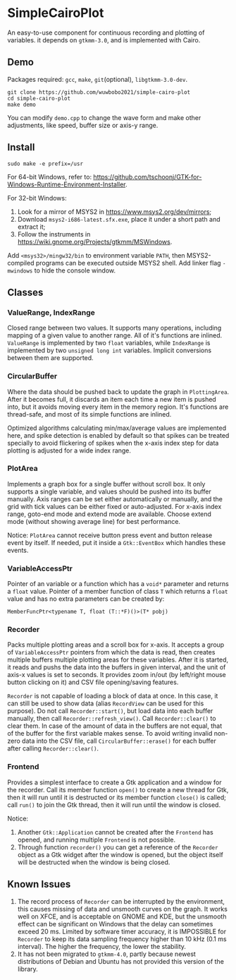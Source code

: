 # SimpleCairoPlot
An easy-to-use component for continuous recording and plotting of variables. it depends on `gtkmm-3.0`, and is implemented with Cairo.

## Demo
Packages required: `gcc`, `make`, `git`(optional), `libgtkmm-3.0-dev`.
```
git clone https://github.com/wuwbobo2021/simple-cairo-plot
cd simple-cairo-plot
make demo
```
You can modify `demo.cpp` to change the wave form and make other adjustments, like speed, buffer size or axis-y range.

## Install
```
sudo make -e prefix=/usr
```

For 64-bit Windows, refer to: <https://github.com/tschoonj/GTK-for-Windows-Runtime-Environment-Installer>.

For 32-bit Windows:
1. Look for a mirror of MSYS2 in <https://www.msys2.org/dev/mirrors>;
2. Download `msys2-i686-latest.sfx.exe`, place it under a short path and extract it;
3. Follow the instruments in <https://wiki.gnome.org/Projects/gtkmm/MSWindows>.

Add `<msys32>/mingw32/bin` to environment variable `PATH`, then MSYS2-compiled programs can be executed outside MSYS2 shell. Add linker flag `-mwindows` to hide the console window.

## Classes
### ValueRange, IndexRange
Closed range between two values. It supports many operations, including mapping of a given value to another range. All of it's functions are inlined. `ValueRange` is implemented by two `float` variables, while `IndexRange` is implemented by two `unsigned long int` variables. Implicit conversions between them are supported.

### CircularBuffer
Where the data should be pushed back to update the graph in `PlottingArea`. After it becomes full, it discards an item each time a new item is pushed into, but it avoids moving every item in the memory region. It's functions are thread-safe, and most of its simple functions are inlined.

Optimized algorithms calculating min/max/average values are implemented here, and spike detection is enabled by default so that spikes can be treated specially to avoid flickering of spikes when the x-axis index step for data plotting is adjusted for a wide index range.

### PlotArea
Implements a graph box for a single buffer without scroll box. It only supports a single variable, and values should be pushed into its buffer manually. Axis ranges can be set either automatically or manually, and the grid with tick values can be either fixed or auto-adjusted. For x-axis index range, goto-end mode and extend mode are available. Choose extend mode (without showing average line) for best performance.

Notice: `PlotArea` cannot receive button press event and button release event by itself. If needed, put it inside a `Gtk::EventBox` which handles these events.

### VariableAccessPtr
Pointer of an variable or a function which has a `void*` parameter and returns a `float` value. Pointer of a member function of class `T` which returns a `float` value and has no extra parameters can be created by:
```
MemberFuncPtr<typename T, float (T::*F)()>(T* pobj)
```

### Recorder
Packs multiple plotting areas and a scroll box for x-axis. It accepts a group of `VariableAccessPtr` pointers from which the data is read, then creates multiple buffers multiple plotting areas for these variables. After it is started, it reads and pushs the data into the buffers in given interval, and the unit of axis-x values is set to seconds. It provides zoom in/out (by left/right mouse button clicking on it) and CSV file opening/saving features.

`Recorder` is not capable of loading a block of data at once. In this case, it can still be used to show data (alias `RecordView` can be used for this purpose). Do not call `Recorder::start()`, but load data into each buffer manually, then call `Recorder::refresh_view()`. Call `Recorder::clear()` to clear them. In case of the amount of data in the buffers are not equal, that of the buffer for the first variable makes sense. To avoid writing invalid non-zero data into the CSV file, call `CircularBuffer::erase()` for each buffer after calling `Recorder::clear()`.

### Frontend
Provides a simplest interface to create a Gtk application and a window for the recorder. Call its member function `open()` to create a new thread for Gtk, then it will run until it is destructed or its member function `close()` is called; call `run()` to join the Gtk thread, then it will run until the window is closed.

Notice:
1. Another `Gtk::Application` cannot be created after the `Frontend` has opened, and running multiple `Frontend` is not possible.
2. Through function `recorder()` you can get a reference of the `Recorder` object as a Gtk widget after the window is opened, but the object itself will be destructed when the window is being closed.

## Known Issues
1. The record process of `Recorder` can be interrupted by the environment, this causes missing of data and unsmooth curves on the graph. It works well on XFCE, and is acceptable on GNOME and KDE, but the unsmooth effect can be significant on Windows that the delay can sometimes exceed 20 ms. Limited by software timer accuracy, it is IMPOSSIBLE for `Recorder` to keep its data sampling frequency higher than 10 kHz (0.1 ms interval). The higher the frequency, the lower the stability.
2. It has not been migrated to `gtkmm-4.0`, partly because newest distributions of Debian and Ubuntu has not provided this version of the library.
